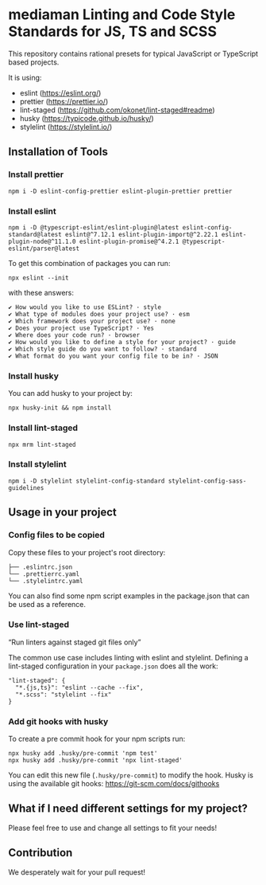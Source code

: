 # mediaman Linting and Code Style Standards for JS, TS and SCSS

This repository contains rational presets for typical JavaScript or TypeScript based projects.

It is using:

- eslint (https://eslint.org/)
- prettier (https://prettier.io/)
- lint-staged (https://github.com/okonet/lint-staged#readme)
- husky (https://typicode.github.io/husky/)
- stylelint (https://stylelint.io/)

## Installation of Tools

### Install prettier

```
npm i -D eslint-config-prettier eslint-plugin-prettier prettier
```

### Install eslint

```
npm i -D @typescript-eslint/eslint-plugin@latest eslint-config-standard@latest eslint@^7.12.1 eslint-plugin-import@^2.22.1 eslint-plugin-node@^11.1.0 eslint-plugin-promise@^4.2.1 @typescript-eslint/parser@latest
```


To get this combination of packages you can run:
```
npx eslint --init
```

with these answers:
```
✔ How would you like to use ESLint? · style
✔ What type of modules does your project use? · esm
✔ Which framework does your project use? · none
✔ Does your project use TypeScript? · Yes
✔ Where does your code run? · browser
✔ How would you like to define a style for your project? · guide
✔ Which style guide do you want to follow? · standard
✔ What format do you want your config file to be in? · JSON
```

### Install husky

You can add husky to your project by:
```
npx husky-init && npm install
```

### Install lint-staged

```
npx mrm lint-staged
```

### Install stylelint

```
npm i -D stylelint stylelint-config-standard stylelint-config-sass-guidelines
```

## Usage in your project

### Config files to be copied

Copy these files to your project's root directory:
```
├── .eslintrc.json
└── .prettierrc.yaml
└── .stylelintrc.yaml
```

You can also find some npm script examples in the package.json that can be used as a reference.

### Use lint-staged

“Run linters against staged git files only”

The common use case includes linting with eslint and stylelint.
Defining a lint-staged configuration in your `package.json` does all the work:
```
"lint-staged": {
  "*.{js,ts}": "eslint --cache --fix",
  "*.scss": "stylelint --fix"
}
```

### Add git hooks with husky

To create a pre commit hook for your npm scripts run:
```
npx husky add .husky/pre-commit 'npm test'
npx husky add .husky/pre-commit 'npx lint-staged'
```

You can edit this new file (`.husky/pre-commit`) to modify the hook.
Husky is using the available git hooks: https://git-scm.com/docs/githooks

## What if I need different settings for my project?

Please feel free to use and change all settings to fit your needs!

## Contribution

We desperately wait for your pull request!

